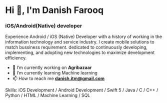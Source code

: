 
<h1 align="left">Hi 👋, I'm Danish Farooq</h1>
<h3 align="left">iOS/Android(Native) developer</h3>

Experience Android / iOS (Native) Developer with a history of working in the information technology and service industry.
I create mobile solutions to match bussiness requirement. dedicated to continuously developing, implementing, and adopting new technologies to maximize development efficiency.

- 🔭 I’m currently working on **Agribazaar**
- 🌱 I’m currently learning Machine learning  
- 📫 How to reach me **danish.itm@gmail.com**

Skills: iOS Development / Android Development / Swift 5 / Java / C / C++ / Python / HTML / Machine Learning / SQL


